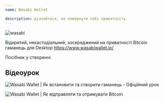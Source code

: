 ```yaml
---
name: Wasabi Wallet

description: дізнайтеся, як повернути собі приватність
---
```


![wasabi](assets/cover.webp)

Відкритий, некастодіальний, зосереджений на приватності Bitcoin гаманець для Desktop
https://www.wasabiwallet.io/

Посібник у створенні

## Відеоурок

![Wasabi Wallet | Як встановити та створити гаманець - Офіційний урок](https://youtu.be/QHIpEYYqddE)

![Wasabi Wallet | Як відправляти та отримувати Bitcoin](https://youtu.be/UbOAbXjzBJg)
